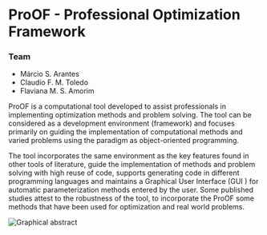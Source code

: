 # ProOF - Professional Optimization Framework
### Team

* Márcio S. Arantes
* Claudio F. M. Toledo
* Flaviana M. S. Amorim

ProOF is a computational tool developed to assist professionals in implementing optimization methods and problem solving. The tool can be considered as a development environment (framework) and focuses primarily on guiding the implementation of computational methods and varied problems using the paradigm as object-oriented programming.

The tool incorporates the same environment as the key features found in other tools of literature, guide the implementation of methods and problem solving with high reuse of code, supports generating code in different programming languages and maintains a Graphical User Interface (GUI ) for automatic parameterization methods entered by the user. Some published studies attest to the robustness of the tool, to incorporate the ProOF some methods that have been used for optimization and real world problems.

![Graphical abstract](https://raw.githubusercontent.com/marcio-da-silva-arantes/ProOF/master/wiki/project-proof6.png)
